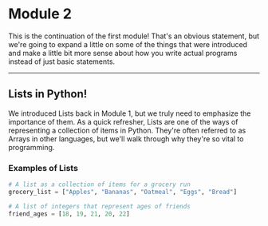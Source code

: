 # Module 2
This is the continuation of the first module! That's an obvious statement, but we're going to expand a little on some of the things that were introduced and make a little bit more sense about how you write actual programs instead of just basic statements.

---

## Lists in Python!
We introduced Lists back in Module 1, but we truly need to emphasize the importance of them. As a quick refresher, Lists are one of the ways of representing a collection of items in Python. They're often referred to as Arrays in other languages, but we'll walk through why they're so vital to programming.

### Examples of Lists
```Python
# A list as a collection of items for a grocery run
grocery_list = ["Apples", "Bananas", "Oatmeal", "Eggs", "Bread"]

# A list of integers that represent ages of friends
friend_ages = [18, 19, 21, 20, 22]


```


